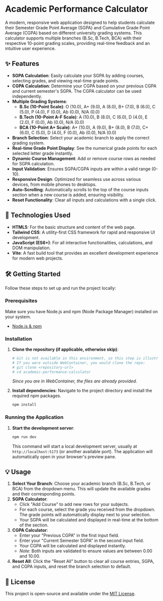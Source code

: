 # Academic Performance Calculator

A modern, responsive web application designed to help students calculate their Semester Grade Point Average (SGPA) and Cumulative Grade Point Average (CGPA) based on different university grading systems. This calculator supports multiple branches (B.Sc, B.Tech, BCA) with their respective 10-point grading scales, providing real-time feedback and an intuitive user experience.

## ✨ Features

*   **SGPA Calculation**: Easily calculate your SGPA by adding courses, selecting grades, and viewing real-time grade points.
*   **CGPA Calculation**: Determine your CGPA based on your previous CGPA and current semester's SGPA. The CGPA calculator can be used independently.
*   **Multiple Grading Systems**:
    *   **B.Sc (10-Point Scale)**: O (10.0), A+ (9.0), A (8.0), B+ (7.0), B (6.0), C (5.0), P (4.0), F (0.0), Ab (0.0), N/A (0.0)
    *   **B.Tech (10-Point A-F Scale)**: A (10.0), B (8.0), C (6.0), D (4.0), E (2.0), F (0.0), Ab (0.0), N/A (0.0)
    *   **BCA (10-Point A+ Scale)**: A+ (10.0), A (9.0), B+ (8.0), B (7.0), C+ (6.0), C (5.0), D (4.0), F (0.0), Ab (0.0), N/A (0.0)
*   **Branch Selection**: Select your academic branch to apply the correct grading system.
*   **Real-time Grade Point Display**: See the numerical grade points for each selected letter grade instantly.
*   **Dynamic Course Management**: Add or remove course rows as needed for SGPA calculation.
*   **Input Validation**: Ensures SGPA/CGPA inputs are within a valid range (0-10).
*   **Responsive Design**: Optimized for seamless use across various devices, from mobile phones to desktops.
*   **Auto-Scrolling**: Automatically scrolls to the top of the course inputs section when a new course is added, ensuring visibility.
*   **Reset Functionality**: Clear all inputs and calculations with a single click.

## 🚀 Technologies Used

*   **HTML5**: For the basic structure and content of the web page.
*   **Tailwind CSS**: A utility-first CSS framework for rapid and responsive UI development.
*   **JavaScript (ES6+)**: For all interactive functionalities, calculations, and DOM manipulation.
*   **Vite**: A fast build tool that provides an excellent development experience for modern web projects.

## 🛠️ Getting Started

Follow these steps to set up and run the project locally:

### Prerequisites

Make sure you have Node.js and npm (Node Package Manager) installed on your system.

*   [Node.js & npm](https://nodejs.org/en/download/)

### Installation

1.  **Clone the repository (if applicable, otherwise skip)**:
    ```bash
    # Git is not available in this environment, so this step is illustrative.
    # If you were outside WebContainer, you would clone the repo:
    # git clone <repository-url>
    # cd academic-performance-calculator
    ```
    *Since you are in WebContainer, the files are already provided.*

2.  **Install dependencies**:
    Navigate to the project directory and install the required npm packages.
    ```bash
    npm install
    ```

### Running the Application

1.  **Start the development server**:
    ```bash
    npm run dev
    ```
    This command will start a local development server, usually at `http://localhost:5173` (or another available port). The application will automatically open in your browser's preview pane.

## 💡 Usage

1.  **Select Your Branch**: Choose your academic branch (B.Sc, B.Tech, or BCA) from the dropdown menu. This will update the available grades and their corresponding points.
2.  **SGPA Calculator**:
    *   Click "Add Course" to add new rows for your subjects.
    *   For each course, select the grade you received from the dropdown. The grade points will automatically display next to your selection.
    *   Your SGPA will be calculated and displayed in real-time at the bottom of the section.
3.  **CGPA Calculator**:
    *   Enter your "Previous CGPA" in the first input field.
    *   Enter your "Current Semester SGPA" in the second input field.
    *   Your CGPA will be calculated and displayed instantly.
    *   *Note*: Both inputs are validated to ensure values are between 0.00 and 10.00.
4.  **Reset All**: Click the "Reset All" button to clear all course entries, SGPA, and CGPA inputs, and reset the branch selection to default.

## 📄 License

This project is open-source and available under the [MIT License](https://opensource.org/licenses/MIT).
